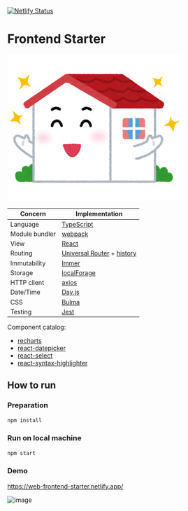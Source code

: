 [![Netlify Status](https://api.netlify.com/api/v1/badges/4cf1e9a1-0787-439c-bcb6-0302a9e39a83/deploy-status)](https://app.netlify.com/sites/web-frontend-starter/deploys)

# Frontend Starter

<img src="https://github.com/wtetsu/frontend-starter/blob/master/public/img/home.png" title="Mouse Dictionary" width="400" height="334">

| Concern        | Implementation                                                                                                         |
| -------------- | ---------------------------------------------------------------------------------------------------------------------- |
| Language       | [TypeScript](https://www.typescriptlang.org/)                                                                          |
| Module bundler | [webpack](https://webpack.js.org/)                                                                                     |
| View           | [React](https://reactjs.org/)                                                                                          |
| Routing        | [Universal Router](https://github.com/kriasoft/universal-router) + [history](https://github.com/ReactTraining/history) |
| Immutability   | [Immer](https://github.com/immerjs/immer)                                                                              |
| Storage        | [localForage](https://github.com/localForage/localForage)                                                              |
| HTTP client    | [axios](https://github.com/axios/axios)                                                                                |
| Date/Time      | [Day.js](https://github.com/iamkun/dayjs)                                                                              |
| CSS            | [Bulma](https://bulma.io/)                                                                                             |
| Testing        | [Jest](https://jestjs.io/)                                                                                             |

Component catalog:

- [recharts](https://recharts.org/)
- [react-datepicker](https://reactdatepicker.com/)
- [react-select](https://react-select.com/)
- [react-syntax-highlighter](https://github.com/conorhastings/react-syntax-highlighter)

## How to run

### Preparation

```
npm install
```

### Run on local machine

```
npm start
```

### Demo

https://web-frontend-starter.netlify.app/

![image](https://user-images.githubusercontent.com/515948/86513257-9fb8dc00-be43-11ea-947e-adffc9072d85.png)
